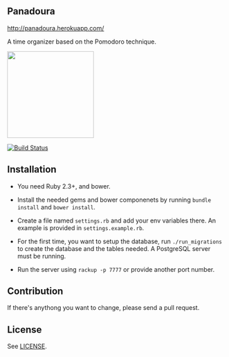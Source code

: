 Panadoura
---

http://panadoura.herokuapp.com/

A time organizer based on the Pomodoro technique.

<img src="https://github.com/yahmds/panadoura/blob/master/assets/images/cherrytomato.png" width="200">

[![Build Status](https://travis-ci.org/yahmds/panadoura.svg?branch=master)](https://travis-ci.org/yahmds/panadoura)

## Installation
- You need Ruby 2.3+, and bower.

- Install the needed gems and bower componenets by running `bundle install` and `bower install`.

- Create a file named `settings.rb` and add your env variables there.
  An example is provided in `settings.example.rb`.

- For the first time, you want to setup the database, run
  `./run_migrations` to create the database and the tables needed.
  A PostgreSQL server must be running.

- Run the server using `rackup -p 7777` or provide another port number.

## Contribution
If there's anythong you want to change, please send a pull request.

## License
See [LICENSE](https://github.com/yahmds/panadoura/blob/master/LICENSE).
